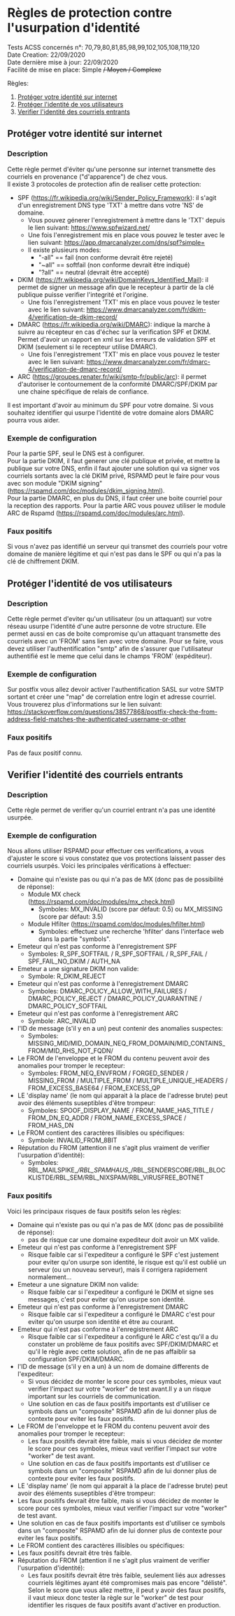 # Règles de protection contre l'usurpation d'identité
Tests ACSS concernés n°: 70,79,80,81,85,98,99,102,105,108,119,120  
Date Creation: 22/09/2020  
Date dernière mise à jour: 22/09/2020  
Facilité de mise en place: Simple ~~/ Moyen / Complexe~~  

Règles:
1. [Protéger votre identité sur internet](#my)
2. [Protéger l'identité de vos utilisateurs](#user)
3. [Verifier l'identité des courriels entrants](#in)

## Protéger votre identité sur internet <a name="my"></a>
### Description
Cette règle permet d'éviter qu'une personne sur internet transmette des courriels en provenance ("d'apparence") de chez vous.  
Il existe 3 protocoles de protection afin de realiser cette protection:
  - SPF (https://fr.wikipedia.org/wiki/Sender_Policy_Framework): il s'agit d'un enregistrement DNS type 'TXT' à mettre dans votre 'NS' de domaine.
    - Vous pouvez génerer l'enregistrement à mettre dans le 'TXT' depuis le lien suivant: https://www.spfwizard.net/
    - Une fois l'enregistrement mis en place vous pouvez le tester avec le lien suivant: https://app.dmarcanalyzer.com/dns/spf?simple=
    - Il existe plusieurs modes:
      - "-all" == fail (non conforme devrait être rejeté)
      - "~all" == softfail (non conforme devrait être indiqué)
      - "?all" == neutral (devrait être accepté)
   - DKIM (https://fr.wikipedia.org/wiki/DomainKeys_Identified_Mail): il permet de signer un message afin que le recepteur à partir de la clé publique puisse verifier l'integrité et l'origine.
     - Une fois l'enregistrement 'TXT' mis en place vous pouvez le tester avec le lien suivant: https://www.dmarcanalyzer.com/fr/dkim-4/verification-de-dkim-record/
   - DMARC (https://fr.wikipedia.org/wiki/DMARC): indique la marche à suivre au récepteur en cas d'échec sur la verification SPF et DKIM. Permet d'avoir un rapport en xml sur les erreurs de validation SPF et DKIM (seulement si le recepteur utilise DMARC).
     - Une fois l'enregistrement 'TXT' mis en place vous pouvez le tester avec le lien suivant: https://www.dmarcanalyzer.com/fr/dmarc-4/verification-de-dmarc-record/
   - ARC (https://groupes.renater.fr/wiki/smtp-fr/public/arc): il permet d'autoriser le contournement de la conformité DMARC/SPF/DKIM par une chaine spécifique de relais de confiance.

Il est important d'avoir au minimum du SPF pour votre domaine. Si vous souhaitez identifier qui usurpe l'identité de votre domaine alors DMARC pourra vous aider.
### Exemple de configuration
Pour la partie SPF, seul le DNS est à configurer.  
Pour la partie DKIM, il faut generer une clé publique et privée, et mettre la publique sur votre DNS, enfin il faut ajouter une solution qui va signer vos courriels sortants avec la clé DKIM privé, RSPAMD peut le faire pour vous avec son module "DKIM signing" (https://rspamd.com/doc/modules/dkim_signing.html).  
Pour la partie DMARC, en plus du DNS, il faut créer une boite courriel pour la reception des rapports.
Pour la partie ARC vous pouvez utiliser le module ARC de Rspamd (https://rspamd.com/doc/modules/arc.html).
### Faux positifs
Si vous n'avez pas identifié un serveur qui transmet des courriels pour votre domaine de manière légitime et qui n'est pas dans le SPF ou qui n'a pas la clé de chiffrement DKIM.  

## Protéger l'identité de vos utilisateurs <a name="user"></a>
### Description
Cette règle permet d'eviter qu'un utilisateur (ou un attaquant) sur votre réseau usurpe l'identité d'une autre personne de votre structure. Elle permet aussi en cas de boite compromise qu'un attaquant transmette des courriels avec un 'FROM' sans lien avec votre domaine.
Pour se faire, vous devez utiliser l'authentification "smtp" afin de s'assurer que l'utilisateur authentifié est le meme que celui dans le champs 'FROM' (expéditeur).
### Exemple de configuration
Sur postfix vous allez devoir activer l'authentification SASL sur votre SMTP sortant et créer une "map" de correlation entre login et adresse courriel.
Vous trouverez plus d'informations sur le lien suivant: https://stackoverflow.com/questions/38577868/postfix-check-the-from-address-field-matches-the-authenticated-username-or-other
### Faux positifs
Pas de faux positif connu.

## Verifier l'identité des courriels entrants <a name="in"></a>
### Description
Cette règle permet de verifier qu'un courriel entrant n'a pas une identité usurpée.
### Exemple de configuration
Nous allons utiliser RSPAMD pour effectuer ces verifications, a vous d'ajuster le score si vous constatez que vos protections laissent passer des courriels usurpés.
Voici les principales vérifications à effectuer:
  - Domaine qui n'existe pas ou qui n'a pas de MX (donc pas de possibilité de réponse):
    - Module MX check (https://rspamd.com/doc/modules/mx_check.html)
      - Symboles:  MX_INVALID (score par défaut: 0.5) ou MX_MISSING (score par défaut: 3.5)
    - Module Hfilter (https://rspamd.com/doc/modules/hfilter.html)
      - Symboles: effectuez une recherche 'hfilter' dans l'interface web dans la partie "symbols".
  - Emeteur qui n'est pas conforme à l'enregistrement SPF
    - Symboles: R_SPF_SOFTFAIL / R_SPF_SOFTFAIL / R_SPF_FAIL / SPF_FAIL_NO_DKIM / AUTH_NA
  - Emeteur a une signature DKIM non valide:
    - Symbole: R_DKIM_REJECT
  - Emeteur qui n'est pas conforme à l'enregistrement DMARC
    - Symboles: DMARC_POLICY_ALLOW_WITH_FAILURES / DMARC_POLICY_REJECT / DMARC_POLICY_QUARANTINE / DMARC_POLICY_SOFTFAIL
  - Emeteur qui n'est pas conforme à l'enregistrement ARC
    - Symbole: ARC_INVALID
  - l'ID de message (s'il y en a un) peut contenir des anomalies suspectes:
    - Symboles: MISSING_MID/MID_DOMAIN_NEQ_FROM_DOMAIN/MID_CONTAINS_FROM/MID_RHS_NOT_FQDN/
  - Le FROM de l'enveloppe et le FROM du contenu peuvent avoir des anomalies pour tromper le recepteur:
    - Symboles: FROM_NEQ_ENVFROM / FORGED_SENDER / MISSING_FROM / MULTIPLE_FROM / MULTIPLE_UNIQUE_HEADERS / FROM_EXCESS_BASE64 / FROM_EXCESS_QP
  - LE 'display name' (le nom qui apparait à la place de l'adresse brute) peut avoir des éléments suseptibles d'être trompeur:
    - Symboles: SPOOF_DISPLAY_NAME / FROM_NAME_HAS_TITLE / FROM_DN_EQ_ADDR / FROM_NAME_EXCESS_SPACE / FROM_HAS_DN
  - Le FROM contient des caractères illisibles ou spécifiques:
    - Symbole: INVALID_FROM_8BIT
  - Réputation du FROM (attention il ne s'agit plus vraiment de verifier l'usurpation d'identité):
    - Symboles: RBL_MAILSPIKE_*/RBL_SPAMHAUS_*/RBL_SENDERSCORE/RBL_BLOCKLISTDE/RBL_SEM/RBL_NIXSPAM/RBL_VIRUSFREE_BOTNET
### Faux positifs
Voici les principaux risques de faux positifs selon les règles: 
  - Domaine qui n'existe pas ou qui n'a pas de MX (donc pas de possibilité de réponse):
    - pas de risque car une domaine expediteur doit avoir un MX valide.
  - Emeteur qui n'est pas conforme à l'enregistrement SPF
    - Risque faible car si l'expediteur a configuré le SPF c'est justement pour eviter qu'on usurpe son identité, le risque est qu'il est oublié un serveur (ou un nouveau serveur), mais il corrigera rapidement normalement...
  - Emeteur a une signature DKIM non valide:
    - Risque faible car si l'expediteur a configuré le DKIM et signe ses messages, c'est pour eviter qu'on usurpe son identité.
  - Emeteur qui n'est pas conforme à l'enregistrement DMARC
    - Risque faible car si l'expediteur a configuré le DMARC c'est pour eviter qu'on usurpe son identité et être au courant.
  - Emeteur qui n'est pas conforme à l'enregistrement ARC
    - Risque faible car si l'expediteur a configuré le ARC c'est qu'il a du constater un problème de faux positifs avec SPF/DKIM/DMARC et qu'il le règle avec cette solution, afin de ne pas affaiblir sa configuration SPF/DKIM/DMARC.
  - l'ID de message (s'il y en a un) à un nom de domaine differents de l'expediteur:
    - Si vous décidez de monter le score pour ces symboles, mieux vaut verifier l'impact sur votre "worker" de test avant.Il y a un risque important sur les courriels de communication.
    - Une solution en cas de faux positifs importants est d'utiliser ce symbols dans un "composite" RSPAMD afin de lui donner plus de contexte pour eviter les faux positifs.
  - Le FROM de l'enveloppe et le FROM du contenu peuvent avoir des anomalies pour tromper le recepteur:
    - Les faux positifs devrait être faible, mais si vous décidez de monter le score pour ces symboles, mieux vaut verifier l'impact sur votre "worker" de test avant.
    - Une solution en cas de faux positifs importants est d'utiliser ce symbols dans un "composite" RSPAMD afin de lui donner plus de contexte pour eviter les faux positifs.
  - LE 'display name' (le nom qui apparait à la place de l'adresse brute) peut avoir des éléments suseptibles d'être trompeur:
   - Les faux positifs devrait être faible, mais si vous décidez de monter le score pour ces symboles, mieux vaut verifier l'impact sur votre "worker" de test avant.
   - Une solution en cas de faux positifs importants est d'utiliser ce symbols dans un "composite" RSPAMD afin de lui donner plus de contexte pour eviter les faux positifs.
  - Le FROM contient des caractères illisibles ou spécifiques:
   - Les faux positifs devrait être très faible.
  - Réputation du FROM (attention il ne s'agit plus vraiment de verifier l'usurpation d'identité):
    - Les faux positifs devrait être très faible, seulement liés aux adresses courriels légitimes ayant été compromises mais pas encore "délisté".
Selon le score que vous allez mettre, il peut y avoir des faux positifs, il vaut mieux donc tester la règle sur le "worker" de test pour identifier les risques de faux positifs avant d'activer en production.

